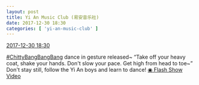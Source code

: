 ```yaml
---
layout: post
title: Yi An Music Club (易安音乐社)
date: 2017-12-30 18:30
categories: [ 'yi-an-music-club' ]
---
```


<div class="weibo-info">
  <a href="https://weibo.com/6094546964/FC48dchth">2017-12-30 18:30</a>
</div>

[#ChittyBangBangBang](http://weibo.com/p/10080869629d1ef7664a35b7c8b778c8edc61d) dance in gesture released~ “Take off your heavy coat, shake your hands. Don't slow your pace. Get high from head to toe~” Don't stay still, follow the Yi An boys and learn to dance! [◉ Flash Show Video](https://www.miaopai.com/show/bKT7AkJXu-Doa9hEK8~P-H0AENnvqyf5oDw9yw__.htm)
